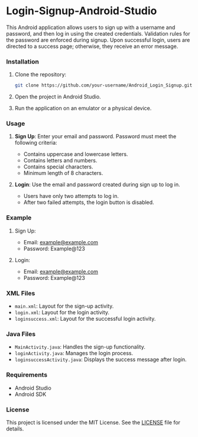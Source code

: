 # Login-Signup-Android-Studio



This Android application allows users to sign up with a username and password, and then log in using the created credentials. Validation rules for the password are enforced during signup. Upon successful login, users are directed to a success page; otherwise, they receive an error message.

### Installation

1. Clone the repository:

   ```bash
   git clone https://github.com/your-username/Android_Login_Signup.git
   ```

2. Open the project in Android Studio.

3. Run the application on an emulator or a physical device.

### Usage

1. **Sign Up**: Enter your email and password. Password must meet the following criteria:
   - Contains uppercase and lowercase letters.
   - Contains letters and numbers.
   - Contains special characters.
   - Minimum length of 8 characters.

2. **Login**: Use the email and password created during sign up to log in.
   - Users have only two attempts to log in.
   - After two failed attempts, the login button is disabled.

### Example

1. Sign Up:
   - Email: example@example.com
   - Password: Example@123

2. Login:
   - Email: example@example.com
   - Password: Example@123



### XML Files

- `main.xml`: Layout for the sign-up activity.
- `login.xml`: Layout for the login activity.
- `loginsuccess.xml`: Layout for the successful login activity.

### Java Files

- `MainActivity.java`: Handles the sign-up functionality.
- `loginActivity.java`: Manages the login process.
- `loginsuccessActivity.java`: Displays the success message after login.

### Requirements

- Android Studio
- Android SDK

### License

This project is licensed under the MIT License. See the [LICENSE](LICENSE) file for details.
